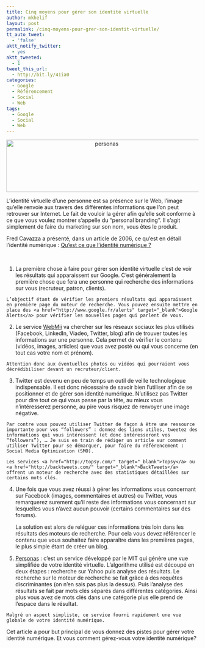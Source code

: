 ```yaml
---
title: Cinq moyens pour gérer son identité virtuelle
author: mkhelif
layout: post
permalink: /cinq-moyens-pour-grer-son-identit-virtuelle/
tt_auto_tweet:
  - 'false'
aktt_notify_twitter:
  - yes
aktt_tweeted:
  - 1
tweet_this_url:
  - http://bit.ly/41ia0
categories:
  - Google
  - Référencement
  - Social
  - Web
tags:
  - Google
  - Social
  - Web
---
```

<p align="center">
  <a href="http://www.mkhelif.fr/wp-content/uploads/2009/08/personas.png"><img style="border-right-width: 0px; display: inline; border-top-width: 0px; border-bottom-width: 0px; border-left-width: 0px" title="personas" border="0" alt="personas" src="http://www.mkhelif.fr/wp-content/uploads/2009/08/personas_thumb.png" width="510" height="137" /></a>
</p>

L’identité virtuelle d’une personne est sa présence sur le Web, l’image qu’elle renvoie aux travers des différentes informations que l’on peut retrouver sur Internet. Le fait de vouloir la gérer afin qu’elle soit conforme à ce que vous voulez montrer s’appelle du “personal branding”. Il s’agit simplement de faire du marketing sur son nom, vous êtes le produit.

Fred Cavazza a présenté, dans un article de 2006, ce qu’est en détail l’identité numérique : <a href="http://www.fredcavazza.net/2006/10/22/qu-est-ce-que-l-identite-numerique/" target="_blank">Qu’est ce que l’identité numérique ?</a>

&#160;

  1. La première chose à faire pour gérer son identité virtuelle c’est de voir les résultats qui apparaissent sur Google. C’est généralement la première chose que fera une personne qui recherche des informations sur vous (recruteur, patron, clients).
    
    L’objectif étant de vérifier les premiers résultats qui apparaissent en première page du moteur de recherche. Vous pouvez ensuite mettre en place des <a href="http://www.google.fr/alerts" target="_blank">Google Alerts</a> pour vérifier les nouvelles pages qui parlent de vous.

  2. Le service <a href="http://www.webmii.com/" target="_blank">WebMii</a> va chercher sur les réseaux sociaux les plus utilisés (Facebook, LinkedIn, Viadeo, Twitter, blog) afin de trouver toutes les informations sur une personne. Cela permet de vérifier le contenu (vidéos, images, articles) que vous avez posté ou qui vous concerne (en tout cas votre nom et prénom).
    
    Attention donc aux éventuelles photos ou vidéos qui pourraient vous décrédibiliser devant un recruteur/client.

  3. Twitter est devenu en peu de temps un outil de veille technologique indispensable. Il est donc nécessaire de savoir bien l’utiliser afin de se positionner et de gérer son identité numérique. N’utilisez pas Twitter pour dire tout ce qui vous passe par la tête, au mieux vous n’intéresserez personne, au pire vous risquez de renvoyer une image négative.
    
    Par contre vous pouvez utiliser Twitter de façon à être une ressource importante pour vos “followers” : donnez des liens utiles, tweetez des informations qui vous intéressent (et donc intéresseront vos “followers”), … Je suis en train de rédiger un article sur comment utiliser Twitter pour se démarquer, pour faire du référencement : Social Media Optimization (SMO).
    
    Les services <a href="http://topsy.com/" target="_blank">Topsy</a> ou <a href="http://backtweets.com/" target="_blank">BackTweets</a> offrent un moteur de recherche avec des statistiques détaillées sur certains mots clés.

  4. Une fois que vous avez réussi à gérer les informations vous concernant sur Facebook (images, commentaires et autres) ou Twitter, vous remarquerez surement qu’il reste des informations vous concernant sur lesquelles vous n’avez aucun pouvoir (certains commentaires sur des forums). </p> 
    La solution est alors de reléguer ces informations très loin dans les résultats des moteurs de recherche. Pour cela vous devez référencer le contenu que vous souhaitez faire apparaître dans les premières pages, le plus simple étant de créer un blog. 

  5. <a href="http://personas.media.mit.edu/personasWeb.html" target="_blank">Personas</a> : c’est un service développé par le MIT qui génère une vue simplifiée de votre identité virtuelle. L’algorithme utilisé est découpé en deux étapes : recherche sur Yahoo puis analyse des résultats. Le recherche sur le moteur de recherche se fait grâce à des requêtes discriminantes (on n’en sais pas plus la dessus). Puis l’analyse des résultats se fait par mots clés séparés dans différentes catégories. Ainsi plus vous avez de mots clés dans une catégorie plus elle prend de l’espace dans le résultat.
    
    Malgré un aspect simpliste, ce service fourni rapidement une vue globale de votre identité numérique.

Cet article a pour but principal de vous donnez des pistes pour gérer votre identité numérique. Et vous comment gérez-vous votre identité numérique?